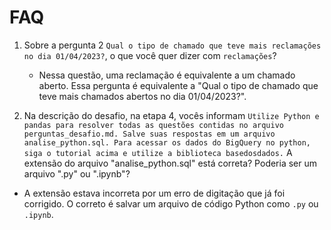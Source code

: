 # FAQ

1. Sobre a pergunta 2 `Qual o tipo de chamado que teve mais reclamações no dia 01/04/2023?`, o que você quer dizer com `reclamações`?
   - Nessa questão, uma reclamação é equivalente a um chamado aberto. Essa pergunta é equivalente a "Qual o tipo de chamado que teve mais chamados abertos no dia 01/04/2023?".

2. Na descrição do desafio, na etapa 4, vocês informam `Utilize Python e pandas para resolver todas as questões contidas no arquivo perguntas_desafio.md. Salve suas respostas em um arquivo analise_python.sql. Para acessar os dados do BigQuery no python, siga o tutorial acima e utilize a biblioteca basedosdados.` A extensão do arquivo "analise_python.sql" está correta? Poderia ser um arquivo ".py" ou ".ipynb"?
  - A extensão estava incorreta por um erro de digitação que já foi corrigido. O correto é salvar um arquivo de código Python como `.py` ou `.ipynb`.

